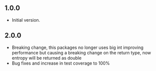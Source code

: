 ## 1.0.0

- Initial version.


## 2.0.0

- Breaking change, this packages no longer uses big int improving performance but causing a breaking change on the return type, now entropy will be returned as double
- Bug fixes and increase in test coverage to 100%